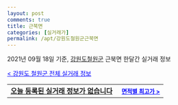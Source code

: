 ```yaml
---
layout: post
comments: true
title: 근북면
categories: [실거래가]
permalink: /apt/강원도철원군근북면
---
```


2021년 09월 18일 기준, <a href="/apt/강원도철원군">강원도철원군</a> 근북면 한달간 실거래 정보

<a style="color: blue;" href="/apt/강원도철원군">< 강원도 철원군 전체 실거래 정보</a>
<!---- start ---->
<table>
  <tr>
    <td colspan="4" style="font-weight: bold;"><a href="/apt/강원도철원군근북면{name_without_space}">오늘 등록된 실거래 정보가 없습니다</a> &nbsp;&nbsp;&nbsp; <a style="color: blue; font-size: smaller;" href="/apt/강원도철원군근북면{name_without_space}">면적별 최고가 ></a></td>
  </tr>
    
</table>
<!---- end ---->
    